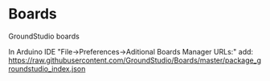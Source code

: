 # Boards
GroundStudio boards

In Arduino IDE "File->Preferences->Aditional Boards Manager URLs:" add: 
https://raw.githubusercontent.com/GroundStudio/Boards/master/package_groundstudio_index.json
